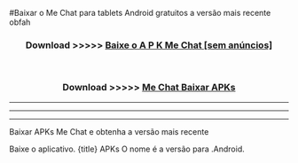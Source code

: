 #Baixar o Me Chat   para tablets Android gratuitos a versão mais recente obfah


<div align="center">
<h3>Download >>>>> <a href="https://pt-web.web.app/?pt= Me Chat ">Baixe o A P K Me Chat  [sem anúncios]</a></h3><br>

<h3>Download >>>>> <a href="https://pt-web.web.app/?pt= Me Chat ">Me Chat  Baixar APKs</a></h3>
</div>

----------------------------------------------------------

----------------------------------------------------------

----------------------------------------------------------

Baixar APKs Me Chat  e obtenha a versão mais recente

Baixe o aplicativo. {title} APKs O nome é a versão para .Android.


